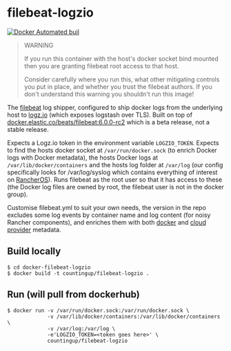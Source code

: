 # filebeat-logzio

[![Docker Automated buil](https://img.shields.io/docker/build/countingup/filebeat-logzio.svg)](https://hub.docker.com/r/countingup/filebeat-logzio/builds/)

> WARNING
>
> If you run this container with the host's docker socket bind mounted then you are granting filebeat root access to that host.
>
> Consider carefully where you run this, what other mitigating controls you put in place, and whether you trust the filebeat authors. If you don't understand this warning you shouldn't run this image!

The [filebeat](https://www.elastic.co/products/beats/filebeat) log shipper, configured to ship docker logs from the underlying host to [logz.io](https://logz.io) (which exposes logstash over TLS). Built on top of [docker.elastic.co/beats/filebeat:6.0.0-rc2](https://www.elastic.co/guide/en/beats/filebeat/6.0/running-on-docker.html) which is a beta release, not a stable release.

Expects a Logz.io token in the environment variable `LOGZIO_TOKEN`. Expects to find the hosts docker socket at `/var/run/docker.sock` (to enrich Docker logs with Docker metadata), the hosts Docker logs at `/var/lib/docker/containers` and the hosts log folder at `/var/log` (our config specifically looks for /var/log/syslog which contains everything of interest on [RancherOS](http://rancher.com/rancher-os/)). Runs filebeat as the root user so that it has access to these (the Docker log files are owned by root, the filebeat user is not in the docker group).

Customise filebeat.yml to suit your own needs, the version in the repo excludes some log events by container name and log content (for noisy Rancher components), and enriches them with both [docker](https://www.elastic.co/guide/en/beats/filebeat/6.0/add-docker-metadata.html) and [cloud provider](https://www.elastic.co/guide/en/beats/filebeat/6.0/add-cloud-metadata.html) metadata.

## Build locally

```
$ cd docker-filebeat-logzio
$ docker build -t countingup/filebeat-logzio .
```

## Run (will pull from dockerhub)

```
$ docker run -v /var/run/docker.sock:/var/run/docker.sock \
             -v /var/lib/docker/containers:/var/lib/docker/containers \
             -v /var/log:/var/log \
             -e'LOGZIO_TOKEN=<token goes here>' \
             countingup/filebeat-logzio
```
